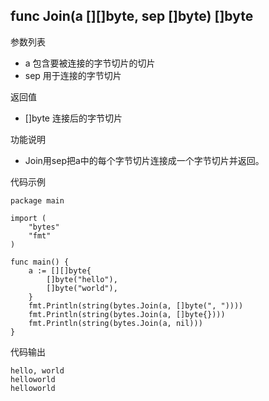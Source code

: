 ## func Join(a [][]byte, sep []byte) []byte

参数列表

- a 包含要被连接的字节切片的切片
- sep 用于连接的字节切片

返回值

- []byte 连接后的字节切片

功能说明

- Join用sep把a中的每个字节切片连接成一个字节切片并返回。

代码示例

	package main

	import (
		"bytes"
		"fmt"
	)

	func main() {
		a := [][]byte{
			[]byte("hello"),
			[]byte("world"),
		}
		fmt.Println(string(bytes.Join(a, []byte(", "))))
		fmt.Println(string(bytes.Join(a, []byte{})))
		fmt.Println(string(bytes.Join(a, nil)))
	}

代码输出

	hello, world
	helloworld
	helloworld
